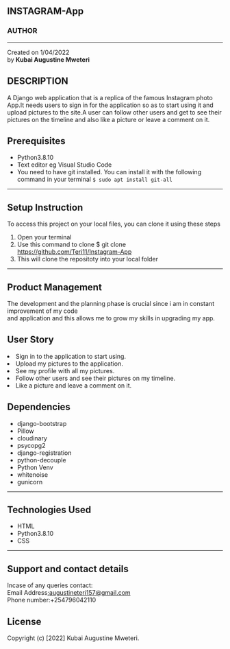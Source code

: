 ## INSTAGRAM-App
<h3><strong>AUTHOR</strong></H3><hr>
Created on 1/04/2022<br> by <strong>Kubai Augustine Mweteri</strong>

## DESCRIPTION
A Django web application that is a replica of the famous Instagram photo App.It needs users to sign in for the application so as to start using it and upload pictures to the site.A user can follow other users and get to see their pictures on the timeline and also like a picture or leave a comment on it.

## Prerequisites
* Python3.8.10
* Text editor eg Visual Studio Code
* You need to have git installed. You can install it with the following command in your terminal
`$ sudo apt install git-all`
*****

## Setup Instruction
To access this project on your local files, you can clone it using these steps
1. Open your terminal
1. Use this command to clone $ git clone https://github.com/Teri11/Instagram-App
1. This will clone the repositoty into your local folder
*****

## Product Management
The development and the planning phase is crucial since i am in constant improvement of my code<br>
and application and this allows me to grow my skills in upgrading my app.

## User Story
<li>Sign in to the application to start using.</li>
<li>Upload my pictures to the application.</li>
<li>See my profile with all my pictures.</li>
<li>Follow other users and see their pictures on my timeline.</li>
<li>Like a picture and leave a comment on it.</li>


## Dependencies
* django-bootstrap
* Pillow
* cloudinary
* psycopg2
* django-registration
* python-decouple
* Python Venv
* whitenoise
* gunicorn
*****

## Technologies Used
* HTML
* Python3.8.10
* CSS
******

## Support and contact details
Incase of any queries contact:<br>
Email Address;augustineteri157@gmail.com<br>
Phone number:+254796042110

## License
Copyright (c) [2022] Kubai Augustine Mweteri.
